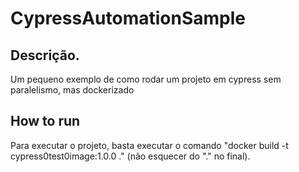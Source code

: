 # CypressAutomationSample

## Descrição.
Um pequeno exemplo de como rodar um projeto em cypress sem paralelismo, mas dockerizado

## How to run
Para executar o projeto, basta executar o comando "docker build -t cypress0test0image:1.0.0 ." (não esquecer do "." no final).